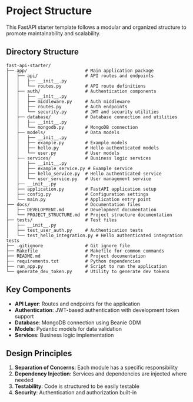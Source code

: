# Project Structure

This FastAPI starter template follows a modular and organized structure to promote maintainability and scalability.

## Directory Structure

```
fast-api-starter/
├── app/                      # Main application package
│   ├── api/                  # API routes and endpoints
│   │   ├── __init__.py
│   │   └── routes.py         # API route definitions
│   ├── auth/                 # Authentication components
│   │   ├── __init__.py
│   │   ├── middleware.py     # Auth middleware
│   │   ├── routes.py         # Auth endpoints
│   │   └── security.py       # JWT and security utilities
│   ├── database/             # Database connection and utilities
│   │   ├── __init__.py
│   │   └── mongodb.py        # MongoDB connection
│   ├── models/               # Data models
│   │   ├── __init__.py
│   │   ├── example.py        # Example models
│   │   ├── hello.py          # Hello authenticated models
│   │   └── user.py           # User models
│   ├── services/             # Business logic services
│   │   ├── __init__.py
│   │   ├── example_service.py # Example service
│   │   ├── hello_service.py  # Hello authenticated service
│   │   └── user_service.py   # User management service
│   ├── __init__.py
│   ├── application.py        # FastAPI application setup
│   ├── config.py             # Configuration settings
│   └── main.py               # Application entry point
├── docs/                     # Documentation files
│   ├── DEVELOPMENT.md        # Development documentation
│   └── PROJECT_STRUCTURE.md  # Project structure documentation
├── tests/                    # Test files
│   ├── __init__.py
│   ├── test_user_auth.py     # Authentication tests
│   └── test_hello_integration.py # Hello authenticated integration tests
├── .gitignore                # Git ignore file
├── Makefile                  # Makefile for common commands
├── README.md                 # Project documentation
├── requirements.txt          # Python dependencies
├── run_app.py                # Script to run the application
└── generate_dev_token.py     # Utility to generate dev tokens
```

## Key Components

- **API Layer**: Routes and endpoints for the application
- **Authentication**: JWT-based authentication with development token support
- **Database**: MongoDB connection using Beanie ODM
- **Models**: Pydantic models for data validation
- **Services**: Business logic implementation

## Design Principles

1. **Separation of Concerns**: Each module has a specific responsibility
2. **Dependency Injection**: Services and dependencies are injected where needed
3. **Testability**: Code is structured to be easily testable
4. **Security**: Authentication and authorization built-in

